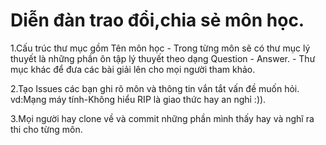 Diễn đàn trao đổi,chia sẻ môn học.
==================================================

1.Cấu trúc thư mục gồm Tên môn học
	- Trong từng môn sẽ có thư mục lý thuyết là những phần ôn tập lý thuyết theo dạng Question - Answer.
	- Thư mục khác để đưa các bài giải lên cho mọi người tham khảo.


2.Tạo Issues các bạn ghi rõ môn và thông tin vắn tắt vấn đề muốn hỏi.
	vd:Mạng máy tính-Không hiểu RIP là giao thức hay an nghỉ :)).


3.Mọi người hay clone về và commit những phần mình thấy hay và nghĩ ra thi cho từng môn.

